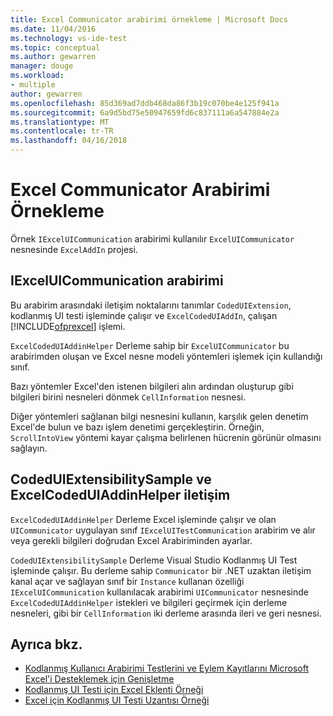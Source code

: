 ```yaml
---
title: Excel Communicator arabirimi örnekleme | Microsoft Docs
ms.date: 11/04/2016
ms.technology: vs-ide-test
ms.topic: conceptual
ms.author: gewarren
manager: douge
ms.workload:
- multiple
author: gewarren
ms.openlocfilehash: 85d369ad7ddb468da86f3b19c070be4e125f941a
ms.sourcegitcommit: 6a9d5bd75e50947659fd6c837111a6a547884e2a
ms.translationtype: MT
ms.contentlocale: tr-TR
ms.lasthandoff: 04/16/2018
---
```

# <a name="sample-excel-communicator-interface"></a>Excel Communicator Arabirimi Örnekleme
Örnek `IExcelUICommunication` arabirimi kullanılır `ExcelUICommunicator` nesnesinde `ExcelAddIn` projesi.

## <a name="iexceluicommunication-interface"></a>IExcelUICommunication arabirimi
 Bu arabirim arasındaki iletişim noktalarını tanımlar `CodedUIExtension`, kodlanmış UI testi işleminde çalışır ve `ExcelCodedUIAddIn`, çalışan [!INCLUDE[ofprexcel](../test/includes/ofprexcel_md.md)] işlemi.

 `ExcelCodedUIAddinHelper` Derleme sahip bir `ExcelUICommunicator` bu arabirimden oluşan ve Excel nesne modeli yöntemleri işlemek için kullandığı sınıf.

 Bazı yöntemler Excel'den istenen bilgileri alın ardından oluşturup gibi bilgileri birini nesneleri dönmek `CellInformation` nesnesi.

 Diğer yöntemleri sağlanan bilgi nesnesini kullanın, karşılık gelen denetim Excel'de bulun ve bazı işlem denetimi gerçekleştirin. Örneğin, `ScrollIntoView` yöntemi kayar çalışma belirlenen hücrenin görünür olmasını sağlayın.

## <a name="codeduiextensibilitysample-and-excelcodeduiaddinhelper-communication"></a>CodedUIExtensibilitySample ve ExcelCodedUIAddinHelper iletişim
 `ExcelCodedUIAddinHelper` Derleme Excel işleminde çalışır ve olan `UICommunicator` uygulayan sınıf `IExcelUITestCommunication` arabirim ve alır veya gerekli bilgileri doğrudan Excel Arabiriminden ayarlar.

 `CodedUIExtensibilitySample` Derleme Visual Studio Kodlanmış UI Test işleminde çalışır. Bu derleme sahip `Communicator` bir .NET uzaktan iletişim kanal açar ve sağlayan sınıf bir `Instance` kullanan özelliği `IExcelUICommunication` kullanılacak arabirimi `UICommunicator` nesnesinde `ExcelCodedUIAddinHelper` istekleri ve bilgileri geçirmek için derleme nesneleri, gibi bir `CellInformation` iki derleme arasında ileri ve geri nesnesi.

## <a name="see-also"></a>Ayrıca bkz.

- [Kodlanmış Kullanıcı Arabirimi Testlerini ve Eylem Kayıtlarını Microsoft Excel'i Desteklemek için Genişletme](../test/extending-coded-ui-tests-and-action-recordings-to-support-microsoft-excel.md)
- [Kodlanmış UI Testi için Excel Eklenti Örneği](../test/sample-excel-add-in-for-coded-ui-testing.md)
- [Excel için Kodlanmış UI Testi Uzantısı Örneği](../test/sample-coded-ui-test-extension-for-excel.md)
